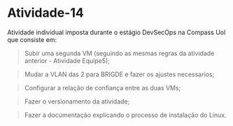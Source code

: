 # Atividade-14
Atividade individual imposta durante o estágio DevSecOps na Compass Uol que consiste em:

> Subir uma segunda VM (seguindo as mesmas regras da atividade anterior - Atividade Equipe5);

> Mudar a VLAN das 2 para BRIGDE e fazer os ajustes necessarios;

> Configurar a relação de confiança entre as duas VMs;

> Fazer o versionamento da atividade;

> Fazer a documentação explicando o processo de instalação do Linux.
